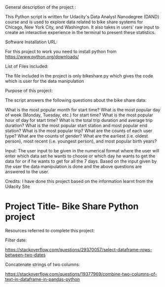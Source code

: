 General description of the project :

This Python script is written for  Udacity's Data Analyst Nanodegree (DAND) course and is used to explore data related to bike share systems for Chicago, New York City, and Washington. It also takes in users' raw input to create an interactive experience in the terminal to present these statistics.


Software Installation URL:

For this project to work you need to install python from https://www.python.org/downloads/

List of Files included:

The file included in the project is only bikeshare.py which gives the code which is user for the data manipulation

Purpose of this project:

The script answers the following questions about the bike share data:

What is the most popular month for start time?
What is the most popular day of week (Monday, Tuesday, etc.) for start time?
What is the most popular hour of day for start time?
What is the total trip duration and average trip duration?
What is the most popular start station and most popular end station?
What is the most popular trip?
What are the counts of each user type?
What are the counts of gender?
What are the earliest (i.e. oldest person), most recent (i.e. youngest person), and most popular birth years?

Input:
The user input to be given in the numerical format where the user will enter which data set he wants to choose or which day he wants to get the data for or if he wants to get for all the 7 days. Based on the input given by the user the data manipulation is done and the above questions are answered to the user.

Credits:
I have done this project based on the information learnt from the Udacity Site


Project Title- Bike Share Python project
=======

Resources referred to complete this project:

Filter date:

https://stackoverflow.com/questions/29370057/select-dataframe-rows-between-two-dates

Concatenate strings of two columns:

https://stackoverflow.com/questions/19377969/combine-two-columns-of-text-in-dataframe-in-pandas-python




